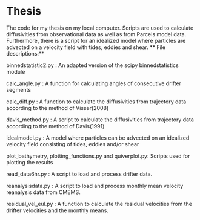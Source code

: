 # Thesis
 
The code for my thesis on my local computer. Scripts are used to calculate diffusivities from observational data as well as from Parcels model data. Furthermore, there is a script for an idealized model where particles are advected on a velocity field with tides, eddies and shear. 
**
File descriptions:**

binnedstatistic2.py : An adapted version of the scipy binnedstatistics module

calc_angle.py       : A function for calculating angles of consecutive drifter segments

calc_diff.py        : A function to calculate the diffusivities from trajectory data according to the method of Visser(2008)

davis_method.py     : A script to calculate the diffusivities from trajectory data according to the method of Davis(1991)

idealmodel.py       : A model where particles can be advected on an idealized velocity field consisting of tides, eddies and/or shear

plot_bathymetry, plotting_functions.py and quiverplot.py: Scripts used for plotting the results

read_data6hr.py     : A script to load and process drifter data. 

reanalysisdata.py   : A script to load and process monthly mean velocity reanalysis data from CMEMS.

residual_vel_eul.py : A function to calculate the residual velocities from the drifter velocities and the monthly means.
